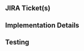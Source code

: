 <!--- Include JIRA ticket ID(s) and summary in the title above -->

## JIRA Ticket(s)

 <!--- Please include links to the UUQA test cases being implemented as well as the UU3 story if testing a new feature -->

## Implementation Details

 <!--- Please include any context that would help code review, e.g., tagging strategy, challenges, or open questions -->

## Testing

 <!--- Please specify the testing completed for the changes including demonstrated error handling (simulated failures) and cross-broswer verification -->
